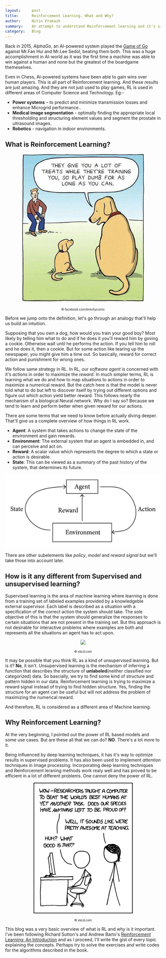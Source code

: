 ```yaml
---
layout:     post
title:      Reinforcement Learning. What and Why?
author:     Nitin Prakash
summary:    An attempt to understand Reinforcement learning and it's signinficance.
category:   Blog
---
```



Back in 2015, _AlphaGo_, an AI-powered system played the [Game of Go](https://en.wikipedia.org/wiki/Go) against Mr.Fan Hui and Mr.Lee Sedol, beating them both. This was a huge accomplishment in AI-world as it was the first time a machine was able to win against a human and none but the greatest of the boardgame themeselves.

Even in Chess, AI-powered systems have been able to gain wins over human players. This is all part of Reinforcement learning. And these results are just amazing. And they are not just used to play games, RL is used in different areas of Computer Science and Technology. Eg:-

- **Power systems** – to predict and minimize transmission losses and enhance Microgrid performance..
- **Medical image segmentation** - optimally finding the appropriate local thresholding and structuring element values and segment the prostate in ultrasound images.
- **Robotics** - navigation in indoor environments.

## What is Reinforcement Learning?

<p align="center">
  <img src="/images/2_post/goodboy.png">
  <p style="font-size: 70%" align="center">&copy; facebook.com/brevitycomic</p>
</p>

Before we jump onto the definition, let's go through an analogy that'll help us build an intuition.

Supposing that you own a dog, how would you train your good boy? Most likely by telling him what to do and if he does it you'll reward him by goving a cookie. Otherwise wait until he performs the action. If you tell him to roll and he does it, then a cookie. But for some action like tearing up the newspaper, you might give him a time out. So basically, reward for correct action and punishment for wrong ones.

We follow same strategy in RL. In RL, our _software agent_ is concerned with it's _actions_ in order to maximize the _reward_. In much simpler terms, RL is learning what we do and how to map situations to actions in order to maximize a numerical reward. But the catch here is that the model is never told what to do but left to discover itself by trying out different options and figure out which action yield better reward. This follows nearly the mechanism of a biological Neural network. Why do I say so? Because we tend to learn and perform better when given reward for our actions.

There are some terms that we need to know before actually diving deeper. That'll give us a complete overview of how things in RL work.
- __Agent__: A system that takes actions to change the state of the environment and gain rewards.
- __Environment__: The external system that an agent is embedded in, and can perceive and act on.
- __Reward__: A scalar value which represents the degree to which a state or action is desirable.
- __State__: This can be viewed as a summary of the past history of the system, that determines its future.

<p align="center">
  <img src="/images/2_post/rl.jpeg">
</p>

There are other subelements like _policy_, _model_ and _reward signal_ but we'll take those into account later.

## How is it any different from Supervised and unsupervised learning?

Supervised learning is the area of machine learning where learning is done from a training set of labeled examples provided by a knowledgeble external supervisor. Each label is described as a situation with a specification of the correct action the system should take. The sole objective of this is that the system should generalize the responses to certain situations that are not present in the training set. But this approach is not desirable for interactive problems where examples are both and represents all the situations an agent has to act upon.

<p align="center">
  <img src="https://imgs.xkcd.com/comics/machine_learning.png">
  <p style="font-size: 70%" align="center">&copy; xkcd.com</p>
</p>
 

It may be possible that you think RL as a kind of unsupervised learning. But is it? __No__, it isn't. Unsupervised learning is the mechanism of inferring a function that describes the structure of __unlabeled__(neither classified nor categorized) data. So bascially, we try to find some kind of structure and pattern hidden in our data. Reinforcement learning is trying to maximize a reward signal instead of trying to find hidden structure. Yes, finding the structure for an agent can be useful but will not address the problem of maximizing the numerical reward.

And therefore, RL is considered as a different area of Machine learning.

## Why Reinforcement Learning?

At the very beginning, I pointed out the power of RL based models and some use cases. But are these all that we can do? __NO__. There's a lot more to it.

Being influenced by deep learning techniques, it has it's way to optimize results in supervised problems. It has also been used to implement _attention_ techniques in Image processing. Incorporating deep learning techniques and Reinforcement leraning methods work realy well and has proved to be efficient in a lot of different problems. One cannot deny the power of RL.

<p align="center">
  <img src="/images/2_post/rl_xk.png">
  <p style="font-size: 70%" align="center">&copy; xkcd.com</p>
</p>

This blog was a very basic overview of what is RL and why is it important.
I've been following Richard Sutton's and Andrew Barto's [Reinforcement Learning: An Introduction](https://web.stanford.edu/class/psych209/Readings/SuttonBartoIPRLBook2ndEd.pdf) and as I proceed, I'll write the gist of every topic explaining the concepts. 
Perhaps try to solve the exercises and write codes for the algorithms described in the book.